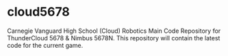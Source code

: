 cloud5678
=========

Carnegie Vanguard High School (Cloud) Robotics Main Code Repository for ThunderCloud 5678 &amp; Nimbus 5678N. This repository will contain the latest code for the current game.
